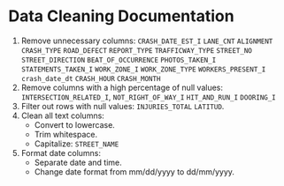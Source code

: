 # Data Cleaning Documentation
1. Remove unnecessary columns: `CRASH_DATE_EST_I` `LANE_CNT` `ALIGNMENT` `CRASH_TYPE` `ROAD_DEFECT` `REPORT_TYPE` `TRAFFICWAY_TYPE` `STREET_NO` `STREET_DIRECTION` `BEAT_OF_OCCURRENCE` `PHOTOS_TAKEN_I` `STATEMENTS_TAKEN_I` `WORK_ZONE_I` `WORK_ZONE_TYPE` `WORKERS_PRESENT_I` `crash_date_dt` `CRASH_HOUR` `CRASH_MONTH`
2. Remove columns with a high percentage of null values: `INTERSECTION_RELATED_I`, `NOT_RIGHT_OF_WAY_I` `HIT_AND_RUN_I` `DOORING_I`
3. Filter out rows with null values: `INJURIES_TOTAL` `LATITUD`.
4. Clean all text columns:
    - Convert to lowercase.
    - Trim whitespace.
    - Capitalize:  `STREET_NAME`
5. Format date columns:
      - Separate date and time.
      - Change date format from mm/dd/yyyy to dd/mm/yyyy.
